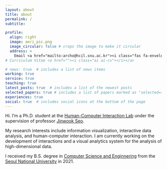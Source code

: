 ```yaml
---
layout: about
title: about
permalink: /
subtitle: 

profile:
  align: right
  image: aeri_pic.png
  image_circular: false # crops the image to make it circular
  address: >
    Email <a href="mailto:archo@hcil.snu.ac.kr"><i class="fas fa-envelope""></i></a><br> 
# Curriculum Vitae <a href=""><i class="ai ai-cv"></i></a>

# news: true  # includes a list of news items
working: true
service: true
teaching: true
latest_posts: true  # includes a list of the newest posts
selected_papers: true # includes a list of papers marked as "selected={true}"
experiences: true
social: true  # includes social icons at the bottom of the page
---
```


Hi. I’m a Ph.D. student at the [Human-Computer Interaction Lab](http://hcil.snu.ac.kr/) under the supervision of professor [Jinwook Seo](http://hcil.snu.ac.kr/people/jinwook-seo). 


My research interests include information visualization, interactive data analysis, and human-computer interaction. I am currently working on the development of interactions and a visual analytics system for the analysis of high-dimensional data. 

I received my B.S. degree in [Computer Science and Enginnering](https://cse.snu.ac.kr/) from the [Seoul National University](https://www.snu.ac.kr/) in 2021.
